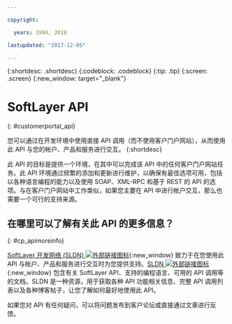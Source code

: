 ```yaml
---

copyright:

  years: 1994, 2018

lastupdated: "2017-12-05"

---
```


{:shortdesc: .shortdesc}
{:codeblock: .codeblock}
{:tip: .tip}
{:screen: .screen}
{:new_window: target="_blank"}


# SoftLayer API
{: #customerportal_api}

您可以通过在开发环境中使用直接 API 调用（而不使用客户门户网站），从而使用此 API 与您的帐户、产品和服务进行交互。
{:shortdesc}

此 API 的目标是提供一个环境，在其中可以完成该 API 中的任何客户门户网站任务。此 API 环境通过频繁的添加和更新进行维护，以确保有最佳选项可用，包括以各种语言编程的能力以及使用 SOAP、XML-RPC 和基于 REST 的 API 的选项。与在客户门户网站中工作类似，如果您主要在 API 中进行帐户交互，那么也需要一个可行的支持来源。

## 在哪里可以了解有关此 API 的更多信息？
{: #cp_apimoreinfo}

[SoftLayer 开发网络 (SLDN) ![外部链接图标](../icons/launch-glyph.svg)](http://sldn.softlayer.com/){:new_window} 致力于在您使用此 API 与帐户、产品和服务进行交互时为您提供支持。[SLDN ![外部链接图标](../icons/launch-glyph.svg)](http://sldn.softlayer.com/){:new_window} 包含有关 SoftLayer API、支持的编程语言、可用的 API 调用等的文档。SLDN 是一种资源，用于获取各种 API 功能相关信息、完整 API 调用列表以及各种博客帖子，让您了解如何最好地使用此 API。


如果您对 API 有任何疑问，可以将问题发布到客户论坛或直接通过文章进行反馈。
